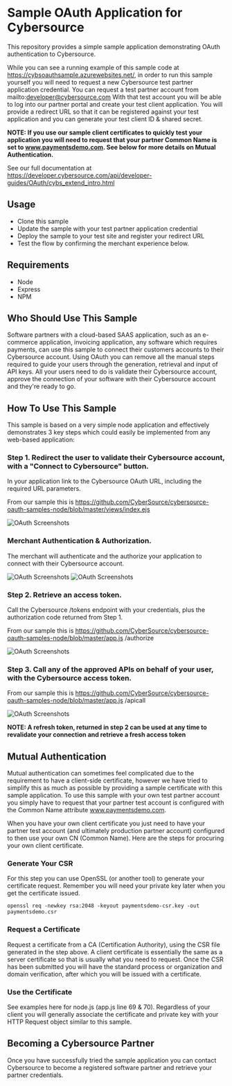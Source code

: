 # Sample OAuth Application for Cybersource

This repository provides a simple sample application demonstrating OAuth authentication to Cybersource.

While you can see a running example of this sample code at https://cybsoauthsample.azurewebsites.net/, in order to run this sample yourself you will need to request a new Cybersource test partner application credential.  You can request a test partner account from mailto:developer@cybersource.com With that test account you will be able to log into our partner portal and create your test client application. You will provide a redirect URL so that it can be registered against your test application and you can generate your test client ID & shared secret.
  
__NOTE: If you use our sample client certificates to quickly test your application you will need to request that your partner Common Name is set to www.paymentsdemo.com. See below for more details on Mutual Authentication.__
  
See our full documentation at https://developer.cybersource.com/api/developer-guides/OAuth/cybs_extend_intro.html 

## Usage
* Clone this sample
* Update the sample with your test partner application credential
* Deploy the sample to your test site and register your redirect URL
* Test the flow by confirming the merchant experience below.

## Requirements
* Node
* Express
* NPM

## Who Should Use This Sample
Software partners with a cloud-based SAAS application, such as an e-commerce application, invoicing application, any software which requires payments, can use this sample to connect their customers accounts to their Cybersource account.  Using OAuth you can remove all the manual steps required to guide your users through the generation, retrieval and input of API keys.  All your users need to do is validate their Cybersource account, approve the connection of your software with their Cybersource account and they're ready to go.


## How To Use This Sample
This sample is based on a very simple node application and effectively demonstrates 3 key steps which could easily be implemented from any web-based application:

### Step 1. Redirect the user to validate their Cybersource account, with a "Connect to Cybersource" button.  
In your application link to the Cybersource OAuth URL, including the required URL parameters.  

From our sample this is https://github.com/CyberSource/cybersource-oauth-samples-node/blob/master/views/index.ejs

![OAuth Screenshots](screenshots/oauth-sample-step1.png "Screenshot showing the Initation of the OAuth flow.")

### Merchant Authentication & Authorization. 

The merchant will authenticate and the authorize your application to connect with their Cybersource account.

![OAuth Screenshots](screenshots/oauth-sample-authenticate.png "Screenshot showing the merchant interaction of the OAuth flow.")
![OAuth Screenshots](screenshots/oauth-sample-authorize.png "Screenshot showing the merchant interaction of the OAuth flow.")


### Step 2. Retrieve an access token. 
Call the Cybersource /tokens endpoint with your credentials, plus the authorization code returned from Step 1.  

From our sample this is https://github.com/CyberSource/cybersource-oauth-samples-node/blob/master/app.js /authorize  

![OAuth Screenshots](screenshots/oauth-sample-step2.png "Screenshot showing the OAuth access token.")

### Step 3. Call any of the approved APIs on behalf of your user, with the Cybersource access token.  

From our sample this is https://github.com/CyberSource/cybersource-oauth-samples-node/blob/master/app.js /apicall

![OAuth Screenshots](screenshots/oauth-sample-step3.png "Screenshot showing the OAuth access token.")

__NOTE:  A refresh token, returned in step 2 can be used at any time to revalidate your connection and retrieve a fresh access token__
  
## Mutual Authentication
Mutual authentication can sometimes feel complicated due to the requirement to have a client-side certificate, however we have tried to simplify this as much as possible by providing a sample certificate with this sample application.  To use this sample with your own test partner account you simply have to request that your partner test account is configured with the Common Name attribute www.paymentsdemo.com.
  
When you have your own client certificate you just need to have your partner test account (and ultimately production partner account) configured to then use your own CN (Common Name).  Here are the steps for procuring your own client certificate.  

### Generate Your CSR
For this step you can use OpenSSL (or another tool) to generate your certificate request.  Remember you will need your private key later when you get the certificate issued.
````
openssl req -newkey rsa:2048 -keyout paymentsdemo-csr.key -out paymentsdemo.csr
````
### Request a Certificate
Request a certificate from a CA (Certification Authority), using the CSR file generated in the step above. A client certificate is essentially the same as a server certificate so that is usually what you need to request.  Once the CSR has been submitted you will have the standard process or organization and domain verification, after which you will be issued with a certificate.
### Use the Certificate 
See examples here for node.js (app.js line 69 & 70).  Regardless of your client you will generally associate the certificate and private key with your HTTP Request object similar to this sample.

  
## Becoming a Cybersource Partner
Once you have successfully tried the sample application you can contact Cybersource to become a registered software partner and retrieve your partner credentials.
